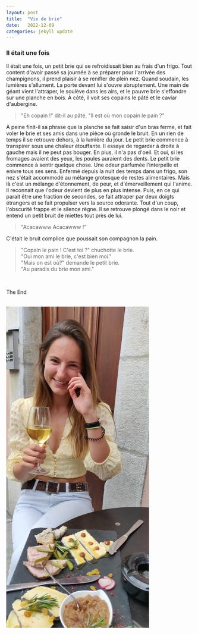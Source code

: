 ```yaml
---
layout: post
title:  "Vie de brie"
date:   2022-12-09
categories: jekyll update
---
```

### Il était une fois

Il était une fois, un petit brie qui se refroidissait bien au frais d'un frigo. Tout content d'avoir passé sa journée à se préparer pour l'arrivée des champignons, il prend plaisir à se renifler de plein nez. Quand soudain, les lumières s'allument. La porte devant lui s'ouvre abruptement. Une main de géant vient l'attraper, le soulève dans les airs, et le pauvre brie s'effondre sur une planche en bois. À côté, il voit ses copains le pâté et le caviar d'aubergine.

> "Eh copain !" dit-il au pâté, "Il est où mon copain le pain ?"

À peine finit-il sa phrase que la planche se fait saisir d'un bras ferme, et fait voler le brie et ses amis dans une pièce où gronde le bruit. En un rien de temps il se retrouve dehors, à la lumière du jour. Le petit brie commence à transpirer sous une chaleur étouffante. Il essaye de regarder à droite à gauche mais il ne peut pas bouger. En plus, il n'a pas d'oeil. Et oui, si les fromages avaient des yeux, les poules auraient des dents. Le petit brie commence à sentir quelque chose. Une odeur parfumée l'interpelle et enivre tous ses sens. Enfermé depuis la nuit des temps dans un frigo, son nez s'était accommodé au mélange grotesque de restes alimentaires. Mais là c'est un mélange d'étonnement, de peur, et d'émerveillement qui l'anime. Il reconnait que l'odeur devient de plus en plus intense. Puis, en ce qui parait être une fraction de secondes, se fait attraper par deux doigts étrangers et se fait propulser vers la source odorante. Tout d'un coup, l'obscurité frappe et le silence règne. Il se retrouve plongé dans le noir et entend un petit bruit de miettes tout près de lui. 

> "Acacawww Acacawww !"

C'était le bruit complice que poussait son compagnon la pain.

> "Copain le pain ! C'est toi ?" chuchotte le brie.  
> "Oui mon ami le brie, c'est bien moi."  
> "Mais on est où?" demande le petit brie.  
> "Au paradis du brie mon ami."

<br>

The End

<br>

<img src="/images/5.jpg" alt="">
